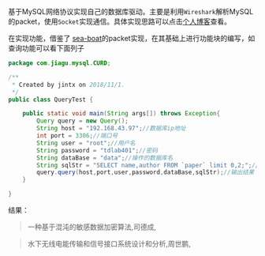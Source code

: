 基于MySQL网络协议实现自己的数据库驱动。主要是利用`Wireshark`解析MySQL的packet，使用`Socket`实现通信。具体实现思路可以点击[个人博客](https://callmejiagu.github.io/2018/10/26/%E5%9F%BA%E4%BA%8EMySQL%E7%BD%91%E7%BB%9C%E5%8D%8F%E8%AE%AE-%E7%BC%96%E5%86%99%E8%87%AA%E5%B7%B1%E7%9A%84%E6%95%B0%E6%8D%AE%E5%BA%93%E9%A9%B1%E5%8A%A8/)查看。

在实现功能，借鉴了 [sea-boat](https://github.com/sea-boat/mysql-protocol)的packet实现，在其基础上进行功能块的编写，如查询功能可以看下面列子

```java
package com.jiagu.mysql.CURD;

/**
 * Created by jintx on 2018/11/1.
 */
public class QueryTest {

    public static void main(String args[]) throws Exception{
        Query query = new Query();
        String host = "192.168.43.97";//数据库ip地址
        int port = 3306;//端口号
        String user = "root";//用户名
        String password = "tdlab401";//密码
        String dataBase = "data";//操作的数据库名
        String sqlStr = "SELECT name,author FROM `paper` limit 0,2;";//查询语句
        query.query(host,port,user,password,dataBase,sqlStr);//输出结果
    }

}
```

结果：
> 一种基于混沌的敏感数据加密算法,司德成,

> 水下无线电能传输和信号接口系统设计和分析,周世鹏,

